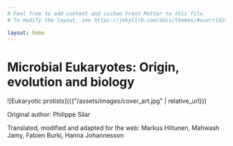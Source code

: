 ```yaml
---
# Feel free to add content and custom Front Matter to this file.
# To modify the layout, see https://jekyllrb.com/docs/themes/#overriding-theme-defaults

layout: home
---
```

# Microbial Eukaryotes: Origin, evolution and biology

![Eukaryotic protists]({{"/assets/images/cover_art.jpg" | relative_url}})

Original author: Philippe Silar

Translated, modified and adapted for the web: Markus Hiltunen, Mahwash Jamy, Fabien Burki, Hanna Johannesson

